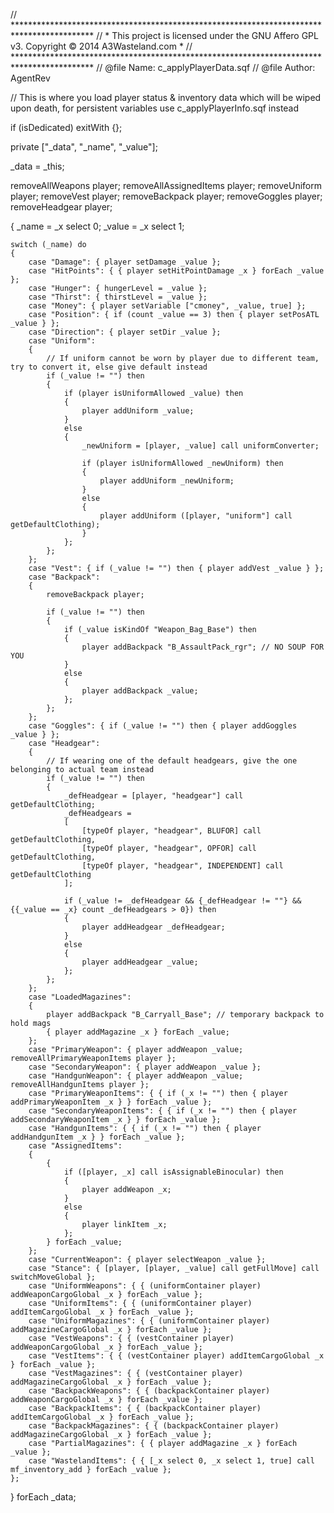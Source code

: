 // ******************************************************************************************
// * This project is licensed under the GNU Affero GPL v3. Copyright © 2014 A3Wasteland.com *
// ******************************************************************************************
//	@file Name: c_applyPlayerData.sqf
//	@file Author: AgentRev

// This is where you load player status & inventory data which will be wiped upon death, for persistent variables use c_applyPlayerInfo.sqf instead

if (isDedicated) exitWith {};

private ["_data", "_name", "_value"];

_data = _this;

removeAllWeapons player;
removeAllAssignedItems player;
removeUniform player;
removeVest player;
removeBackpack player;
removeGoggles player;
removeHeadgear player;

{
	_name = _x select 0;
	_value = _x select 1;

	switch (_name) do
	{
		case "Damage": { player setDamage _value };
		case "HitPoints": { { player setHitPointDamage _x } forEach _value };
		case "Hunger": { hungerLevel = _value };
		case "Thirst": { thirstLevel = _value };
		case "Money": { player setVariable ["cmoney", _value, true] };
		case "Position": { if (count _value == 3) then { player setPosATL _value } };
		case "Direction": { player setDir _value };
		case "Uniform":
		{
			// If uniform cannot be worn by player due to different team, try to convert it, else give default instead
			if (_value != "") then
			{
				if (player isUniformAllowed _value) then
				{
					player addUniform _value;
				}
				else
				{
					_newUniform = [player, _value] call uniformConverter;

					if (player isUniformAllowed _newUniform) then
					{
						player addUniform _newUniform;
					}
					else
					{
						player addUniform ([player, "uniform"] call getDefaultClothing);
					}
				};
			};
		};
		case "Vest": { if (_value != "") then { player addVest _value } };
		case "Backpack":
		{
			removeBackpack player;

			if (_value != "") then
			{
				if (_value isKindOf "Weapon_Bag_Base") then
				{
					player addBackpack "B_AssaultPack_rgr"; // NO SOUP FOR YOU
				}
				else
				{
					player addBackpack _value;
				};
			};
		};
		case "Goggles": { if (_value != "") then { player addGoggles _value } };
		case "Headgear":
		{
			// If wearing one of the default headgears, give the one belonging to actual team instead
			if (_value != "") then
			{
				_defHeadgear = [player, "headgear"] call getDefaultClothing;
				_defHeadgears =
				[
					[typeOf player, "headgear", BLUFOR] call getDefaultClothing,
					[typeOf player, "headgear", OPFOR] call getDefaultClothing,
					[typeOf player, "headgear", INDEPENDENT] call getDefaultClothing
				];

				if (_value != _defHeadgear && {_defHeadgear != ""} && {{_value == _x} count _defHeadgears > 0}) then
				{
					player addHeadgear _defHeadgear;
				}
				else
				{
					player addHeadgear _value;
				};
			};
		};
		case "LoadedMagazines":
		{
			player addBackpack "B_Carryall_Base"; // temporary backpack to hold mags
			{ player addMagazine _x } forEach _value;
		};
		case "PrimaryWeapon": { player addWeapon _value; removeAllPrimaryWeaponItems player };
		case "SecondaryWeapon": { player addWeapon _value };
		case "HandgunWeapon": { player addWeapon _value; removeAllHandgunItems player };
		case "PrimaryWeaponItems": { { if (_x != "") then { player addPrimaryWeaponItem _x } } forEach _value };
		case "SecondaryWeaponItems": { { if (_x != "") then { player addSecondaryWeaponItem _x } } forEach _value };
		case "HandgunItems": { { if (_x != "") then { player addHandgunItem _x } } forEach _value };
		case "AssignedItems":
		{
			{
				if ([player, _x] call isAssignableBinocular) then
				{
					player addWeapon _x;
				}
				else
				{
					player linkItem _x;
				};
			} forEach _value;
		};
		case "CurrentWeapon": { player selectWeapon _value };
		case "Stance": { [player, [player, _value] call getFullMove] call switchMoveGlobal };
		case "UniformWeapons": { { (uniformContainer player) addWeaponCargoGlobal _x } forEach _value };
		case "UniformItems": { { (uniformContainer player) addItemCargoGlobal _x } forEach _value };
		case "UniformMagazines": { { (uniformContainer player) addMagazineCargoGlobal _x } forEach _value };
		case "VestWeapons": { { (vestContainer player) addWeaponCargoGlobal _x } forEach _value };
		case "VestItems": { { (vestContainer player) addItemCargoGlobal _x } forEach _value };
		case "VestMagazines": { { (vestContainer player) addMagazineCargoGlobal _x } forEach _value };
		case "BackpackWeapons": { { (backpackContainer player) addWeaponCargoGlobal _x } forEach _value };
		case "BackpackItems": { { (backpackContainer player) addItemCargoGlobal _x } forEach _value };
		case "BackpackMagazines": { { (backpackContainer player) addMagazineCargoGlobal _x } forEach _value };
		case "PartialMagazines": { { player addMagazine _x } forEach _value };
		case "WastelandItems": { { [_x select 0, _x select 1, true] call mf_inventory_add } forEach _value };
	};
} forEach _data;

